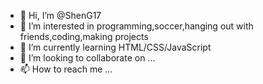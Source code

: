 - 👋 Hi, I’m @ShenG17
- 👀 I’m interested in programming,soccer,hanging out with friends,coding,making projects
- 🌱 I’m currently learning HTML/CSS/JavaScript
- 💞️ I’m looking to collaborate on ...
- 📫 How to reach me ...

<!---
ShenG17/ShenG17 is a ✨ special ✨ repository because its `README.md` (this file) appears on your GitHub profile.
You can click the Preview link to take a look at your changes.
--->
